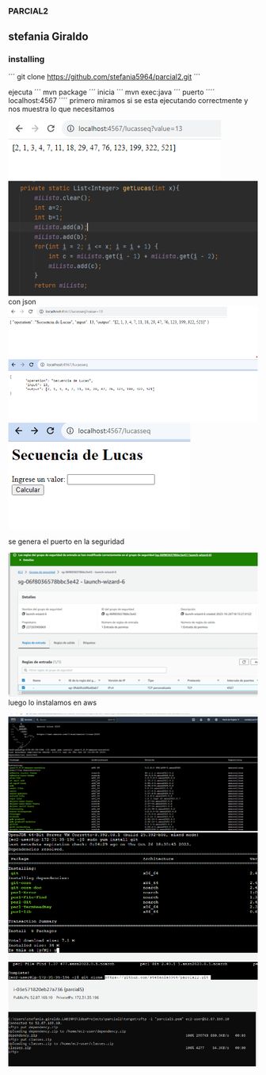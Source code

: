 ### PARCIAL2

## stefania Giraldo
### installing

´´´
git clone https://github.com/stefania5964/parcial2.git
´´´

ejecuta
´´´
mvn package
´´´
inicia
´´´
mvn exec:java
´´´
puerto
´´´´
localhost:4567
´´´´
primero miramos si se esta ejecutando correctmente y nos muestra lo que necesitamos

![](src/img/1.png)
![](src/img/2.png)
con json
![](src/img/3.png)
![](src/img/9.png)
![](src/img/10.png)

se genera el puerto en la seguridad

![](src/img/4.png)
luego lo instalamos en aws

![](src/img/5.png)
![](src/img/6.png)
![](src/img/7.png)
![](src/img/8.png)

